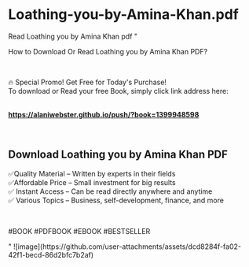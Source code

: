 # Loathing-you-by-Amina-Khan.pdf
Read Loathing you by Amina  Khan pdf
"<p>How to Download Or Read Loathing you by Amina  Khan PDF?</p>
<p>&nbsp;</p>
<p>&#128293;  Special Promo! Get Free for Today's Purchase!<br />To download or Read your free Book, simply click link address here:&nbsp;<br />&nbsp;</p>
<p><a href=""https://alaniwebster.github.io/push/?book=1399948598""><strong>https://alaniwebster.github.io/push/?book=1399948598</strong></a></p>
<p>&nbsp;</p>
<h2>Download Loathing you by Amina  Khan PDF</h2>
<p>&#x2705;Quality Material &ndash; Written by experts in their fields<br />&#x2705;Affordable Price &ndash; Small investment for big results<br />&#x2705; Instant Access &ndash; Can be read directly anywhere and anytime<br />&#x2705; Various Topics &ndash; Business, self-development, finance, and more</p>
<p>&nbsp;</p>
<p>#BOOK #PDFBOOK #EBOOK #BESTSELLER</p>
"
![image](https://github.com/user-attachments/assets/dcd8284f-fa02-42f1-becd-86d2bfc7b2af)
